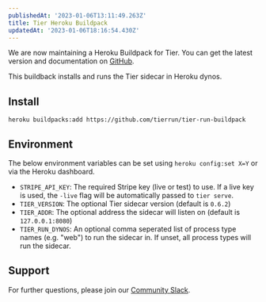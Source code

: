 ```yaml
---
publishedAt: '2023-01-06T13:11:49.263Z'
title: Tier Heroku Buildpack
updatedAt: '2023-01-06T18:16:54.430Z'
---
```


We are now maintaining a Heroku Buildpack for Tier. You can get the latest version and documentation on [GitHub](https://github.com/tierrun/tier-run-buildpack).


This buildback installs and runs the Tier sidecar in Heroku dynos.


Install
-------



```
heroku buildpacks:add https://github.com/tierrun/tier-run-buildpack

```

Environment
-----------


The below environment variables can be set using `heroku config:set X=Y` or via the Heroku dashboard.


* `STRIPE_API_KEY`: The required Stripe key (live or test) to use. If a live key is used, the `-live` flag will be automatically passed to `tier serve`.
* `TIER_VERSION`: The optional Tier sidecar version (default is `0.6.2`)
* `TIER_ADDR`: The optional address the sidecar will listen on (default is `127.0.0.1:8080`)
* `TIER_RUN_DYNOS`: An optional comma seperated list of process type names (e.g. "web") to run the sidecar in. If unset, all process types will run the sidecar.


Support
-------


For further questions, please join our [Community Slack](https://join.slack.com/t/tier-community/shared_invite/zt-1blotqjb9-wvkYMo8QkhaEWziprdjnIA).


